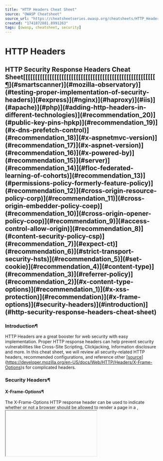 ```yaml
---
title: "HTTP Headers Cheat Sheet"
source: "OWASP Cheatsheet"
source_url: "https://cheatsheetseries.owasp.org/cheatsheets/HTTP_Headers_Cheat_Sheet.html"
created: "1741872881.8991263"
tags: [owasp, cheatsheet, security]
---
```

# HTTP Headers

## HTTP Security Response Headers Cheat Sheet[[[[[[[[[[[[[[[[[[[[[[[[[[[[[[[[[[[[[[[[[[[[[[[[[[[[[[[[¶](#references)](#smartscanner)](#mozilla-observatory)](#testing-proper-implementation-of-security-headers)](#express)](#nginx)](#haproxy)](#iis)](#apache)](#php)](#adding-http-headers-in-different-technologies)](#recommendation_20)](#public-key-pins-hpkp)](#recommendation_19)](#x-dns-prefetch-control)](#recommendation_18)](#x-aspnetmvc-version)](#recommendation_17)](#x-aspnet-version)](#recommendation_16)](#x-powered-by)](#recommendation_15)](#server)](#recommendation_14)](#floc-federated-learning-of-cohorts)](#recommendation_13)](#permissions-policy-formerly-feature-policy)](#recommendation_12)](#cross-origin-resource-policy-corp)](#recommendation_11)](#cross-origin-embedder-policy-coep)](#recommendation_10)](#cross-origin-opener-policy-coop)](#recommendation_9)](#access-control-allow-origin)](#recommendation_8)](#content-security-policy-csp)](#recommendation_7)](#expect-ct)](#recommendation_6)](#strict-transport-security-hsts)](#recommendation_5)](#set-cookie)](#recommendation_4)](#content-type)](#recommendation_3)](#referrer-policy)](#recommendation_2)](#x-content-type-options)](#recommendation_1)](#x-xss-protection)](#recommendation)](#x-frame-options)](#security-headers)](#introduction)](#http-security-response-headers-cheat-sheet)
### Introduction¶
HTTP Headers are a great booster for web security with easy implementation. Proper HTTP response headers can help prevent security vulnerabilities like Cross-Site Scripting, Clickjacking, Information disclosure and more.
In this cheat sheet, we will review all security-related HTTP headers, recommended configurations, and reference other [[source](https://developer.mozilla.org/en-US/docs/Web/HTTP/Headers/X-XSS-Protection)](https://developer.mozilla.org/en-US/docs/Web/HTTP/Headers/X-Frame-Options)s for complicated headers.
### Security Headers¶
#### X-Frame-Options¶
The X-Frame-Options HTTP response header can be used to indicate whether or not a browser should be allowed to render a page in a <frame>, <iframe>, <embed> or <object>. Sites can use this to avoid [clickjacking](https://owasp.org/www-community/attacks/Clickjacking) attacks, by ensuring that their content is not embedded into other sites.
Content Security Policy (CSP) frame-ancestors directive obsoletes X-Frame-Options for supporting browsers (source).
X-Frame-Options header is only useful when the HTTP response where it is included has something to interact with (e.g. links, buttons). If the HTTP response is a redirect or an API returning JSON data, X-Frame-Options does not provide any security.
##### ##### ##### ##### ##### ##### ##### ##### ##### ##### ##### ##### ##### ##### ##### ##### ##### ##### ##### ##### ##### Recommendation¶
Use Content Security Policy (CSP) frame-ancestors directive if possible.
Do not allow displaying of the page in a frame.

X-Frame-Options: DENY

#### X-XSS-Protection¶
The HTTP X-XSS-Protection response header is a feature of Internet Explorer, Chrome, and Safari that stops pages from loading when they detect reflected cross-site scripting (XSS) attacks.
WARNING: Even though this header can protect users of older web browsers that don't yet support CSP, in some cases, this header can create XSS vulnerabilities in otherwise safe websites source.
Recommendation¶
Use a Content Security Policy (CSP) that disables the use of inline JavaScript.
Do not set this header or explicitly turn it off.

X-XSS-Protection: 0

Please see [[Mozilla](https://blog.mozilla.org/en/privacy-security/privacy-analysis-of-floc/) X-XSS-Protection](https://developer.mozilla.org/en-US/docs/Web/HTTP/Headers/X-XSS-Protection) for details.
#### X-Content-Type-Options¶
The X-Content-Type-Options response HTTP header is used by the server to indicate to the browsers that the [MIME types](https://developer.mozilla.org/en-US/docs/Web/HTTP/Basics_of_HTTP/MIME_types) advertised in the Content-Type headers should be followed and not guessed.
This header is used to block browsers' [MIME type sniffing](https://developer.mozilla.org/en-US/docs/Web/HTTP/Basics_of_HTTP/MIME_types#mime_sniffing), which can transform non-executable MIME types into executable MIME types ([MIME Confusion Attacks](https://blog.mozilla.org/security/2016/08/26/mitigating-mime-confusion-attacks-in-firefox/)).
Recommendation¶
Set the Content-Type header correctly throughout the site.

X-Content-Type-Options: nosniff

#### Referrer-Policy¶
The Referrer-Policy HTTP header controls how much referrer information (sent via the Referer header) should be included with requests.
Recommendation¶
Referrer policy has been supported by browsers since 2014. Today, the default behavior in modern browsers is to no longer send all referrer information (origin, path, and query string) to the same site but to only send the origin to other sites. However, since not all users may be using the latest browsers we suggest forcing this behavior by sending this header on all responses.

Referrer-Policy: strict-origin-when-cross-origin

NOTE: For more information on configuring this header please see [Mozilla Referrer-Policy](https://developer.mozilla.org/en-US/docs/Web/HTTP/Headers/Referrer-Policy).

#### Content-Type¶
The Content-Type representation header is used to indicate the original media type of the resource (before any content encoding is applied for sending). If not set correctly, the resource (e.g. an image) may be interpreted as HTML, making XSS vulnerabilities possible.
Although it is recommended to always set the Content-Type header correctly, it would constitute a vulnerability only if the content is intended to be rendered by the client and the resource is untrusted (provided or modified by a user).
Recommendation¶

Content-Type: text/html; charset=UTF-8

- NOTE: the charset attribute is necessary to prevent XSS in HTML pages
- NOTE: the text/html can be any of the possible MIME types

#### Set-Cookie¶
The Set-Cookie HTTP response header is used to send a cookie from the server to the user agent, so the user agent can send it back to the server later. To send multiple cookies, multiple Set-Cookie headers should be sent in the same response.
This is not a security header per se, but its security attributes are crucial.
Recommendation¶

Please read [Session Management Cheat Sheet](https://cheatsheetseries.owasp.org/cheatsheets/Session_Management_Cheat_Sheet.html#cookies) for a detailed explanation on cookie configuration options.

#### Strict-Transport-Security (HSTS)¶
The HTTP Strict-Transport-Security response header (often abbreviated as HSTS) lets a website tell browsers that it should only be accessed using HTTPS, instead of using HTTP.
Recommendation¶

Strict-Transport-Security: max-age=63072000; includeSubDomains; preload

- NOTE: Read carefully how this header works before using it. If the HSTS header is misconfigured or if there is a problem with the SSL/TLS certificate being used, legitimate users might be unable to access the website. For example, if the HSTS header is set to a very long duration and the SSL/TLS certificate expires or is revoked, legitimate users might be unable to access the website until the HSTS header duration has expired.

Please checkout [[HTTP_Strict_Transport_Security_Cheat_Sheet|HTTP Strict Transport Security Cheat Sheet]] for more information.
#### Expect-CT ❌¶
The Expect-CT header lets sites opt-in to reporting of Certificate Transparency (CT) requirements. Given that mainstream clients now require CT qualification, the only remaining value is reporting such occurrences to the nominated report-uri value in the header. The header is now less about enforcement and more about detection/reporting.
Recommendation¶
Do not use it. Mozilla [recommends](https://developer.mozilla.org/en-US/docs/Web/HTTP/Headers/Expect-CT) avoiding it, and removing it from existing code if possible.
#### Content-Security-Policy (CSP)¶
Content Security Policy (CSP) is a security feature that is used to specify the origin of content that is allowed to be loaded on a website or in a web applications. It is an added layer of security that helps to detect and mitigate certain types of attacks, including Cross-Site Scripting (XSS) and data injection attacks. These attacks are used for everything from data theft to site defacement to distribution of malware.

- NOTE: This header is relevant to be applied in pages which can load and interpret scripts and code, but might be meaningless in the response of a REST API that returns content that is not going to be rendered.

Recommendation¶
Content Security Policy is complex to configure and maintain. For an explanation on customization options, please read [[Content_Security_Policy_Cheat_Sheet|Content Security Policy Cheat Sheet]]
#### [Access-Control-Allow-Origin](https://developer.mozilla.org/en-US/docs/Web/HTTP/Headers/Access-Control-Allow-Origin)¶
If you don't use this header, your site is protected by default by the Same Origin Policy (SOP). What this header does is relax this control in specified circumstances.
The Access-Control-Allow-Origin is a CORS (cross-origin resource sharing) header. This header indicates whether the response it is related to can be shared with requesting code from the given origin. In other words, if siteA requests a resource from siteB, siteB should indicate in its Access-Control-Allow-Origin header that siteA is allowed to fetch that resource, if not, the access is blocked due to Same Origin Policy (SOP).
Recommendation¶
If you use it, set specific [origins](https://developer.mozilla.org/en-US/docs/Glossary/Origin) instead of *. Checkout Access-Control-Allow-Origin for details.

Access-Control-Allow-Origin: https://yoursite.com

- NOTE: The use of '*' might be necessary depending on your needs. For example, for a public API that should be accessible from any origin, it might be necessary to allow '*'.

#### Cross-Origin-Opener-Policy (COOP)¶
The HTTP Cross-Origin-Opener-Policy (COOP) response header allows you to ensure a top-level document does not share a browsing context group with cross-origin documents.
This header works together with Cross-Origin-Embedder-Policy (COEP) and Cross-Origin-Resource-Policy ([CORP](#cross-origin-resource-policy)) explained below.
This mechanism protects against attacks like [Spectre](https://meltdownattack.com/) which can cross the security boundary established by Same Origin Policy (SOP) for resources in the same browsing context group.
As this headers are very related to browsers, it may not make sense to be applied to REST APIs or clients that are not browsers.
Recommendation¶
Isolates the browsing context exclusively to same-origin documents.

Cross-Origin-Opener-Policy: same-origin

#### Cross-Origin-Embedder-Policy (COEP)¶
The HTTP Cross-Origin-Embedder-Policy (COEP) response header prevents a document from loading any cross-origin resources that don't explicitly grant the document permission (using CORP or CORS).

- NOTE: Enabling this will block cross-origin resources not configured correctly from loading.

Recommendation¶
A document can only load resources from the same origin, or resources explicitly marked as loadable from another origin.

Cross-Origin-Embedder-Policy: require-corp

- NOTE: you can bypass it for specific resources by adding the crossorigin attribute:
- <img src="https://thirdparty.com/img.png" crossorigin>

#### Cross-Origin-Resource-Policy (CORP)¶
The Cross-Origin-Resource-Policy (CORP) header allows you to control the set of origins that are empowered to include a resource. It is a robust defense against attacks like Spectre, as it allows browsers to block a given response before it enters an attacker's process.
Recommendation¶
Limit current resource loading to the site and sub-domains only.

Cross-Origin-Resource-Policy: same-site

#### [Permissions-Policy](https://developer.mozilla.org/en-US/docs/Web/HTTP/Headers/Permissions-Policy) (formerly Feature-Policy)¶
Permissions-Policy allows you to control which origins can use which browser features, both in the top-level page and in embedded frames. For every feature controlled by Feature Policy, the feature is only enabled in the current document or frame if its origin matches the allowed list of origins. This means that you can configure your site to never allow the camera or microphone to be activated. This prevents that an injection, for example an XSS, enables the camera, the microphone, or other browser feature.
More information: Permissions-Policy
Recommendation¶
Set it and disable all the features that your site does not need or allow them only to the authorized domains:

Permissions-Policy: geolocation=(), camera=(), microphone=()

- NOTE: This example is disabling geolocation, camera, and microphone for all domains.

#### FLoC (Federated Learning of Cohorts)¶
FLoC is a method proposed by Google in 2021 to deliver interest-based advertisements to groups of users ("cohorts"). The [Electronic Frontier Foundation](https://www.eff.org/deeplinks/2021/03/googles-floc-terrible-idea), Mozilla, and others believe FLoC does not do enough to protect users' privacy.
Recommendation¶
A site can declare that it does not want to be included in the user's list of sites for cohort calculation by sending this HTTP header.

Permissions-Policy: interest-cohort=()

#### Server¶
The Server header describes the software used by the origin server that handled the request — that is, the server that generated the response.
This is not a security header, but how it is used is relevant for security.
Recommendation¶
Remove this header or set non-informative values.

Server: webserver

- NOTE: Remember that attackers have other means of fingerprinting the server technology.

#### X-Powered-By¶
The X-Powered-By header describes the technologies used by the webserver. This information exposes the server to attackers. Using the information in this header, attackers can find vulnerabilities easier.
Recommendation¶
Remove all X-Powered-By headers.

- - - NOTE: Remember that attackers have other means of fingerprinting your tech stack.

#### X-AspNet-Version¶
Provides information about the .NET version.
Recommendation¶
Disable sending this header. Add the following line in your web.config in the <system.web> section to remove it.
<httpRuntime enableVersionHeader="false" />

NOTE: Remember that attackers have other means of fingerprinting your tech stack.

#### X-AspNetMvc-Version¶
Provides information about the .NET version.
Recommendation¶
Disable sending this header. To remove the X-AspNetMvc-Version header, add the below line in Global.asax file.
MvcHandler.DisableMvcResponseHeader = true;

NOTE: Remember that attackers have other means of fingerprinting your tech stack.

#### X-DNS-Prefetch-Control¶
The X-DNS-Prefetch-Control HTTP response header controls DNS prefetching, a feature by which browsers proactively perform domain name resolution on both links that the user may choose to follow as well as URLs for items referenced by the document, including images, CSS, JavaScript, and so forth.
Recommendation¶
The default behavior of browsers is to perform DNS caching which is good for most websites.
If you do not control links on your website, you might want to set off as a value to disable DNS prefetch to avoid leaking information to those domains.

X-DNS-Prefetch-Control: off

- NOTE: Do not rely in this functionality for anything production sensitive: it is not standard or fully supported and implementation may vary among browsers.

#### Public-Key-Pins (HPKP)¶
The HTTP Public-Key-Pins response header is used to associate a specific cryptographic public key with a certain web server to decrease the risk of MITM attacks with forged certificates.
Recommendation¶
This header is deprecated and should not be used anymore.
### Adding HTTP Headers in Different Technologies¶
#### PHP¶
The sample code below sets the X-Frame-Options header in PHP.
header("X-Frame-Options: DENY");

#### Apache¶
Below is an .htaccess sample configuration which sets the X-Frame-Options header in Apache. Note that without the always option, the header will only be sent for certain status codes, as described in [the Apache documentation](https://httpd.apache.org/docs/2.4/mod/mod_headers.html#header).
<IfModule mod_headers.c>
Header always set X-Frame-Options "DENY"
</IfModule>

#### IIS¶
Add configurations below to your Web.config in IIS to send the X-Frame-Options header.
<system.webServer>
...
 <httpProtocol>
   <customHeaders>
     <add name="X-Frame-Options" value="DENY" />
   </customHeaders>
 </httpProtocol>
...
</system.webServer>

#### HAProxy¶
Add the line below to your front-end, listen, or backend configurations to send the X-Frame-Options header.
http-response set-header X-Frame-Options DENY

#### Nginx¶
Below is a sample configuration, it sets the X-Frame-Options header in Nginx. Note that without the always option, the header will only be sent for certain status codes, as described in [the nginx documentation](https://nginx.org/en/docs/http/ngx_http_headers_module.html#add_header).
add_header "X-Frame-Options" "DENY" always;

#### Express¶
You can use [helmet](https://www.npmjs.com/package/helmet) to setup HTTP headers in Express. The code below is sample for adding the X-Frame-Options header.
const helmet = require('helmet');
const app = express();
// Sets "X-Frame-Options: SAMEORIGIN"
app.use(
 helmet.frameguard({
   action: "sameorigin",
 })
);

### Testing Proper Implementation of Security Headers¶
#### [Mozilla Observatory](https://observatory.mozilla.org/)¶
The Mozilla Observatory is an online tool which helps you to check your website's header status.
#### [SmartScanner](https://www.thesmartscanner.com/)¶
SmartScanner has a dedicated [test profile](https://www.thesmartscanner.com/docs/configuring-security-tests) for testing security of HTTP headers.
Online tools usually test the homepage of the given address. But SmartScanner scans the whole website. So, you can make sure all of your web pages have the right HTTP Headers in place.
### References¶

[- Mozilla: X-Frame-Options](https://developer.mozilla.org/en-US/docs/Web/HTTP/Headers/X-Frame-Options)
[- Mozilla: X-XSS-Protection](https://developer.mozilla.org/en-US/docs/Web/HTTP/Headers/X-XSS-Protection)
[- hstspreload.org](https://hstspreload.org/)
[- Mozilla: Strict-Transport-Security](https://developer.mozilla.org/en-US/docs/Web/HTTP/Headers/Strict-Transport-Security)
[- Mozilla: Content-Type](https://developer.mozilla.org/en-US/docs/Web/HTTP/Headers/Content-Type)
[- Mozilla: Expect-CT](https://developer.mozilla.org/en-US/docs/Web/HTTP/Headers/Expect-CT)
[- Mozilla: Set-Cookie](https://developer.mozilla.org/en-US/docs/Web/HTTP/Headers/Set-Cookie)
[- content-security-policy.com](https://content-security-policy.com/)
[- Mozilla: Cross-Origin-Opener-Policy](https://developer.mozilla.org/en-US/docs/Web/HTTP/Headers/Cross-Origin-Opener-Policy)
[- resourcepolicy.fyi](https://resourcepolicy.fyi/)
[- Mozilla: Cross-Origin-Resource-Policy](https://developer.mozilla.org/en-US/docs/Web/HTTP/Headers/Cross-Origin-Resource-Policy)
[- Mozilla: Cross-Origin-Embedder-Policy](https://developer.mozilla.org/en-US/docs/Web/HTTP/Headers/Cross-Origin-Embedder-Policy)
[- Mozilla: Server Header](https://developer.mozilla.org/en-US/docs/Web/HTTP/Headers/Server)
[- Linked OWASP project: Secure Headers Project](https://owasp.org/www-project-secure-headers/)